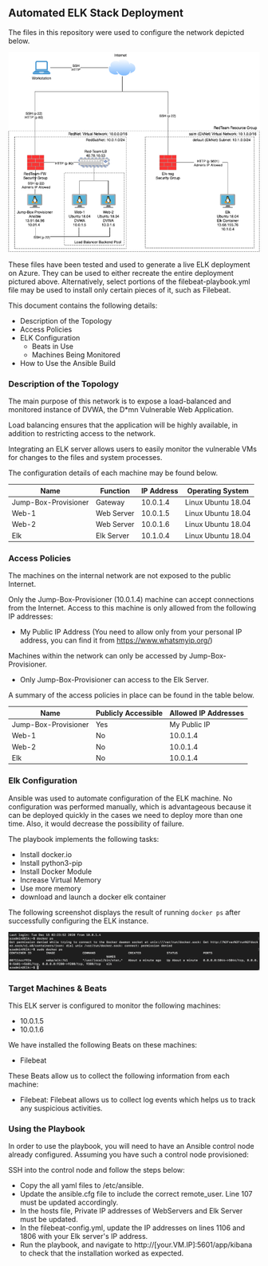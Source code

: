## Automated ELK Stack Deployment

The files in this repository were used to configure the network depicted below.

![alt text](https://github.com/sturhangil/Cybersecurity_Bootcamp/blob/main/Images/Saim_Turhangil_Project_1.png "Logo Title Text 1")

These files have been tested and used to generate a live ELK deployment on Azure. They can be used to either recreate the entire deployment pictured above. Alternatively, select portions of the filebeat-playbook.yml file may be used to install only certain pieces of it, such as Filebeat.


This document contains the following details:
- Description of the Topology
- Access Policies
- ELK Configuration
  - Beats in Use
  - Machines Being Monitored
- How to Use the Ansible Build


### Description of the Topology

The main purpose of this network is to expose a load-balanced and monitored instance of DVWA, the D*mn Vulnerable Web Application.

Load balancing ensures that the application will be highly available, in addition to restricting access to the network.

Integrating an ELK server allows users to easily monitor the vulnerable VMs for changes to the files and system processes.

The configuration details of each machine may be found below.

| Name                 | Function   | IP Address | Operating System   |
|----------------------|------------|------------|--------------------|
| Jump-Box-Provisioner | Gateway    | 10.0.1.4   | Linux Ubuntu 18.04 |
| Web-1                | Web Server | 10.0.1.5   | Linux Ubuntu 18.04 |
| Web-2                | Web Server | 10.0.1.6   | Linux Ubuntu 18.04 |
| Elk                  | Elk Server | 10.1.0.4   | Linux Ubuntu 18.04 |

### Access Policies

The machines on the internal network are not exposed to the public Internet. 

Only the Jump-Box-Provisioner (10.0.1.4) machine can accept connections from the Internet. Access to this machine is only allowed from the following IP addresses:
- My Public IP Address (You need to allow only from your personal IP address, you can find it from https://www.whatsmyip.org/)

Machines within the network can only be accessed by Jump-Box-Provisioner.
- Only Jump-Box-Provisioner can access to the Elk Server.

A summary of the access policies in place can be found in the table below.

| Name                 | Publicly Accessible | Allowed IP Addresses |
|----------------------|---------------------|----------------------|
| Jump-Box-Provisioner | Yes                 | My Public IP         |
| Web-1                | No                  | 10.0.1.4             |
| Web-2                | No                  | 10.0.1.4             |
| Elk                  | No                  | 10.0.1.4             |

### Elk Configuration

Ansible was used to automate configuration of the ELK machine. No configuration was performed manually, which is advantageous because it can be deployed quickly in the cases we need to deploy more than one time. Also, it would decrease the possibility of failure.

The playbook implements the following tasks:
- Install docker.io
- Install python3-pip
- Install Docker Module
- Increase Virtual Memory
- Use more memory
- download and launch a docker elk container

The following screenshot displays the result of running `docker ps` after successfully configuring the ELK instance.

![alt text](https://github.com/sturhangil/Cybersecurity_Bootcamp/blob/main/Images/Project1_D1_P4.png "Logo Title Text 1")

### Target Machines & Beats
This ELK server is configured to monitor the following machines:
- 10.0.1.5
- 10.0.1.6

We have installed the following Beats on these machines:
- Filebeat

These Beats allow us to collect the following information from each machine:
- Filebeat: Filebeat allows us to collect log events which helps us to track any suspicious activities.

### Using the Playbook
In order to use the playbook, you will need to have an Ansible control node already configured. Assuming you have such a control node provisioned: 

SSH into the control node and follow the steps below:
- Copy the all yaml files to /etc/ansible.
- Update the ansible.cfg file to include the correct remote_user. Line 107 must be updated accordingly.
- In the hosts file, Private IP addresses of WebServers and Elk Server must be updated.
- In the filebeat-config.yml, update the IP addresses on lines 1106 and 1806 with your Elk server's IP address.
- Run the playbook, and navigate to http://[your.VM.IP]:5601/app/kibana to check that the installation worked as expected.
